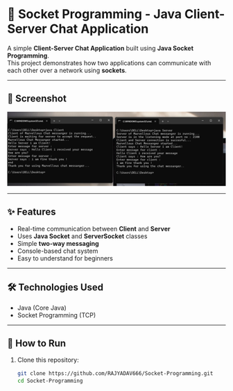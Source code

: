 # 🔗 Socket Programming - Java Client-Server Chat Application

A simple **Client-Server Chat Application** built using **Java Socket Programming**.  
This project demonstrates how two applications can communicate with each other over a network using **sockets**.  

---

## 📸 Screenshot

![Chat Screenshot](assets/chat.png)

---

## ✨ Features
- Real-time communication between **Client** and **Server**
- Uses **Java Socket** and **ServerSocket** classes
- Simple **two-way messaging**
- Console-based chat system
- Easy to understand for beginners

---

## 🛠️ Technologies Used
- Java (Core Java)
- Socket Programming (TCP)

---

## 🚀 How to Run
1. Clone this repository:
   ```bash
   git clone https://github.com/RAJYADAV666/Socket-Programming.git
   cd Socket-Programming

